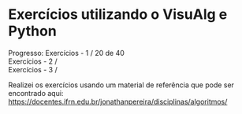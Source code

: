 # Exercícios utilizando o VisuAlg e Python

Progresso:
Exercícios - 1 / 20 de 40<br>
Exercícios - 2 /<br>
Exercícios - 3 /<br>

Realizei os exercícios usando um material de referência que pode ser encontrado aqui:
https://docentes.ifrn.edu.br/jonathanpereira/disciplinas/algoritmos/
